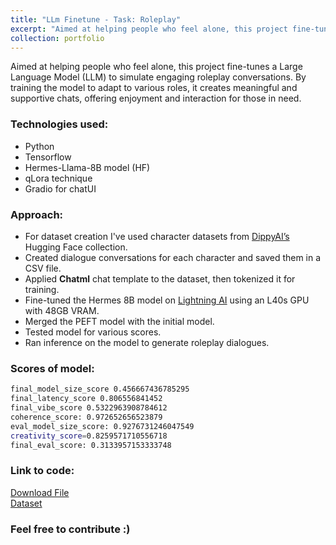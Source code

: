 ```yaml
---
title: "LLm Finetune - Task: Roleplay"
excerpt: "Aimed at helping people who feel alone, this project fine-tunes a Large Language Model (LLM) to simulate engaging roleplay conversations.<br/><br/><img src='/images/project_llmFinetune.png'>"
collection: portfolio
---
```


Aimed at helping people who feel alone, this project fine-tunes a Large Language Model (LLM) to simulate engaging roleplay conversations. By training the model to adapt to various roles, it creates meaningful and supportive chats, offering enjoyment and interaction for those in need.

### Technologies used:
- Python
- Tensorflow
- Hermes-Llama-8B model (HF)
- qLora technique
- Gradio for chatUI

### Approach:
- For dataset creation I've used character datasets from [DippyAI’s](https://huggingface.co/datasets/DippyAI/dippy_character_codex) Hugging Face collection.
- Created dialogue conversations for each character and saved them in a CSV file.
- Applied **Chatml** chat template to the dataset, then tokenized it for training.
- Fine-tuned the Hermes 8B model on [Lightning AI](https://lightning.ai/) using an L40s GPU with 48GB VRAM.
- Merged the PEFT model with the initial model.
- Tested model for various scores.
- Ran inference on the model to generate roleplay dialogues.

### Scores of model:
```bash
final_model_size_score 0.456667436785295
final_latency_score 0.806556841452
final_vibe_score 0.5322963908784612
coherence_score: 0.972652656523879
eval_model_size_score: 0.9276731246047549
creativity_score=0.8259571710556718
final_eval_score: 0.3133957153333748
```

### Link to code:
[Download File](/files/fineTune.ipynb)<br/> 
[Dataset](/files/data_gen2_updated.csv)

### Feel free to contribute :)
